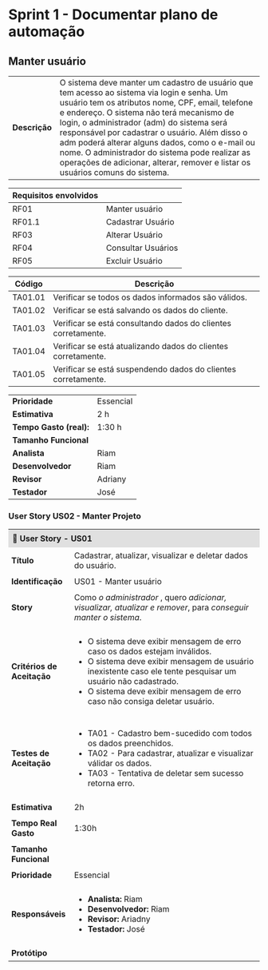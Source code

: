 # Sprint 1 - Documentar plano de automação
## Manter usuário

|               |                                                                |
| ------------- | :------------------------------------------------------------- |
| **Descrição** | O sistema deve manter um cadastro de usuário que tem acesso ao sistema via login e senha. Um usuário tem os atributos nome, CPF, email, telefone e endereço. O sistema não terá mecanismo de login, o administrador (adm) do sistema será responsável por cadastrar o usuário. Além disso o adm poderá alterar alguns dados, como o e-mail ou nome. O administrador do sistema pode realizar as operações de adicionar, alterar, remover e listar os usuários comuns do sistema. |


| **Requisitos envolvidos** |                                                    |
| ------------- | :------------------------------------------------------------- |
| RF01          | Manter usuário |
| RF01.1          | Cadastrar Usuário  |
| RF03          | Alterar Usuário  |
| RF04          | Consultar Usuários        |
| RF05          | Excluir Usuário |

| Código | Descrição |
|--------|----------------------------------------------------|
| TA01.01| Verificar se todos os dados informados são válidos. |
| TA01.02| Verificar se está salvando os dados do cliente. |
| TA01.03| Verificar se está consultando dados do clientes corretamente. |
| TA01.04| Verificar se está atualizando dados do clientes corretamente. |
| TA01.05| Verificar se está suspendendo dados do clientes corretamente. |

|                           |                                     |
| ------------------------- | ----------------------------------- | 
| **Prioridade**            | Essencial                           | 
| **Estimativa**            | 2 h                                 | 
| **Tempo Gasto (real):**   | 1:30 h                                 | 
| **Tamanho Funcional**     |                                     | 
| **Analista**              | Riam                                | 
| **Desenvolvedor**         | Riam                                | 
| **Revisor**               | Adriany                             | 
| **Testador**              | José                                | 

### User Story US02 - Manter Projeto

<table>
  <tr>
    <th colspan="2" style="text-align:left;background:#e0e0e0;padding:8px;">📌 User Story - US01</th>
  </tr>
  <tr>
    <td style="width:25%;padding:6px;"><strong>Título</strong></td>
    <td style="padding:6px;">Cadastrar, atualizar, visualizar e deletar dados do usuário.</td>
  </tr>
  <tr>
    <td style="padding:6px;"><strong>Identificação</strong></td>
    <td style="padding:6px;">US01 - Manter usuário</td>
  </tr>
  <tr>
    <td style="padding:6px;"><strong>Story</strong></td>
    <td style="padding:6px;">
      Como <em> o administrador </em>, quero <em> adicionar, visualizar, atualizar e remover</em>, para <em>conseguir manter o sistema</em>.
    </td>
  </tr>
  <!-- <tr>
    <td style="padding:6px;"><strong>Requisitos Relacionados</strong></td>
    <td style="padding:6px;">RF01, RF02...</td>
  </tr> -->
  <tr>
    <td style="padding:6px;"><strong>Critérios de Aceitação</strong></td>
    <td style="padding:6px;">
      <ul>
        <li>O sistema deve exibir mensagem de erro caso os dados estejam inválidos.</li>
        <li>O sistema deve exibir mensagem de usuário inexistente caso ele tente pesquisar um usuário não cadastrado.</li>
        <li>O sistema deve exibir mensagem de erro caso não consiga deletar usuário.</li>
      </ul>
    </td>
  </tr>
  <tr>
    <td style="padding:6px;"><strong>Testes de Aceitação</strong></td>
    <td style="padding:6px;">
      <ul>
        <li>TA01 - Cadastro bem-sucedido com todos os dados preenchidos.</li>
        <li>TA02 - Para cadastrar, atualizar e visualizar válidar os dados.</li>
        <li>TA03 - Tentativa de deletar sem sucesso retorna erro.</li>
      </ul>
    </td>
  </tr>
  <tr>
    <td style="padding:6px;"><strong>Estimativa</strong></td>
    <td style="padding:6px;">2h</td>
  </tr>
  <tr>
    <td style="padding:6px;"><strong>Tempo Real Gasto</strong></td>
    <td style="padding:6px;">1:30h</td>
  </tr>
  <tr>
    <td style="padding:6px;"><strong>Tamanho Funcional</strong></td>
    <td style="padding:6px;"></td>
  </tr>
  <tr>
    <td style="padding:6px;"><strong>Prioridade</strong></td>
    <td style="padding:6px;">Essencial</td>
  </tr>
  <tr>
    <td style="padding:6px;"><strong>Responsáveis</strong></td>
    <td style="padding:6px;">
      <ul>
        <li><strong>Analista:</strong> Riam</li>
        <li><strong>Desenvolvedor:</strong> Riam</li>
        <li><strong>Revisor:</strong> Ariadny</li>
        <li><strong>Testador:</strong> José</li>
      </ul>
    </td>
  </tr>
  <tr>
    <td style="padding:6px;"><strong>Protótipo</strong></td>
    <td style="padding:6px;">
    </td>
  </tr>
</table>